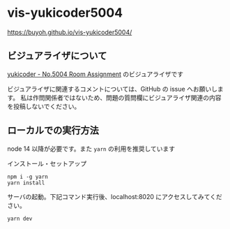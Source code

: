 # vis-yukicoder5004

https://buyoh.github.io/vis-yukicoder5004/

## ビジュアライザについて

[yukicoder - No.5004 Room Assignment](https://yukicoder.me/problems/no/5004) のビジュアライザです

ビジュアライザに関連するコメントについては、GitHub の issue へお願いします。
私は作問関係者ではないため、問題の質問欄にビジュアライザ関連の内容を投稿しないでください。

## ローカルでの実行方法

node 14 以降が必要です。また `yarn` の利用を推奨しています

インストール・セットアップ

```
npm i -g yarn
yarn install
```

サーバの起動。下記コマンド実行後、localhost:8020 にアクセスしてみてください。

```
yarn dev
```
